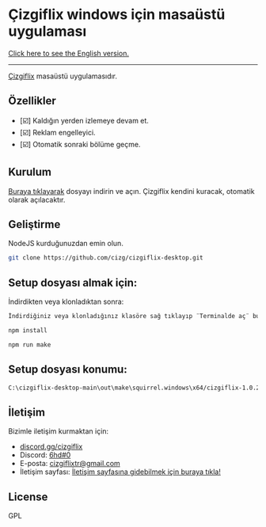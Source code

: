 # Çizgiflix windows için masaüstü uygulaması

[Click here to see the English version.](https://github.com/cizg/cizgiflix-desktop/blob/main/README.en.md)

-------

[Çizgiflix](https://cizgiflix.com) masaüstü uygulamasıdır.

## Özellikler
- [☑️] Kaldığın yerden izlemeye devam et.
- [☑️] Reklam engelleyici.
- [☑️] Otomatik sonraki bölüme geçme.

## Kurulum

[Buraya tıklayarak](https://cizgiflix.com/Çizgiflix.exe) dosyayı indirin ve açın. Çizgiflix kendini kuracak, otomatik olarak açılacaktır.

## Geliştirme

NodeJS kurduğunuzdan emin olun.

```sh
git clone https://github.com/cizg/cizgiflix-desktop.git
```

## Setup dosyası almak için:
İndirdikten veya klonladıktan sonra:

```sh
İndirdiğiniz veya klonladığınız klasöre sağ tıklayıp ¨Terminalde aç¨ butonuna tıklayınız.
```
```sh
npm install
```
```sh
npm run make
```

## Setup dosyası konumu:
```sh
C:\cizgiflix-desktop-main\out\make\squirrel.windows\x64/cizgiflix-1.0.2 Setup.exe
```
## İletişim

Bizimle iletişim kurmaktan için:

- [discord.gg/cizgiflix](https://discord.com/invite/vfKQUm72uz) 
- Discord: [6hd#0](https://discord.com/users/168107319274504193)
- E-posta: [cizgiflixtr@gmail.com](mailto://cizgiflixtr@gmail.com)
- İletişim sayfası: [İletişim sayfasına gidebilmek için buraya tıkla!](https://cizgiflix.com/iletisim/) 

## License

GPL
